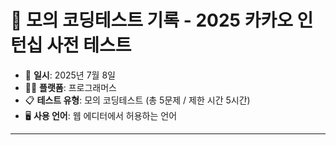 # 🧪 모의 코딩테스트 기록 - 2025 카카오 인턴십 사전 테스트

- 📅 **일시**: 2025년 7월 8일  
- 🧑‍💻 **플랫폼**: 프로그래머스  
- 📋 **테스트 유형**: 모의 코딩테스트 (총 5문제 / 제한 시간 5시간)  
- 🖥 **사용 언어**: 웹 에디터에서 허용하는 언어

---
